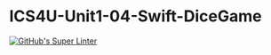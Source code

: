 # ICS4U-Unit1-04-Swift-DiceGame
[![GitHub's Super Linter](https://github.com/Jenoe-Balote/ICS4U-Unit1-04-Swift-DiceGame/workflows/GitHub's%20Super%20Linter/badge.svg)](https://github.com/Jenoe-Balote/ICS4U-Unit1-04-Swift-DiceGame/actions)

